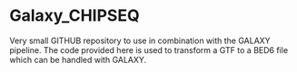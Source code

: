 # Galaxy_CHIPSEQ

Very small GITHUB repository to use in combination with the GALAXY pipeline. The code provided here is used to transform a GTF to a BED6 file which can be handled with GALAXY. 

